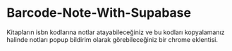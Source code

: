 # Barcode-Note-With-Supabase
Kitapların isbn kodlarına notlar atayabileceğiniz ve bu kodları kopyalamanız halinde notları popup bildirim olarak görebileceğiniz bir chrome eklentisi.
